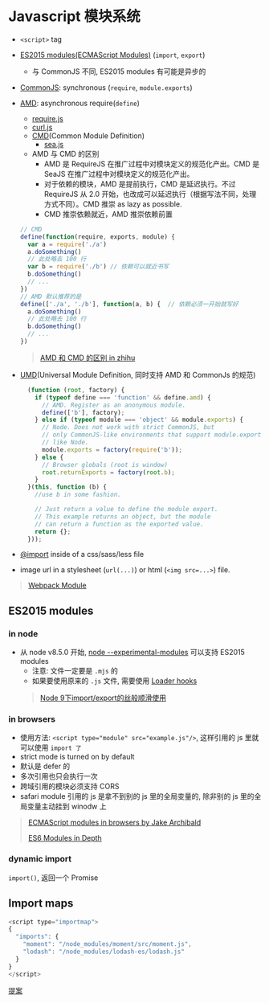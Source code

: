 # Javascript 模块系统

* `<script>` tag
* [ES2015 modules(ECMAScript Modules)](https://developer.mozilla.org/en-US/docs/Web/JavaScript/Reference/Statements/import) (`import`, `export`)
  * 与 CommonJS 不同, ES2015 modules 有可能是异步的
* [CommonJS](http://www.commonjs.org/specs/modules/1.0/): synchronous (`require`, `module.exports`)
* [AMD](https://github.com/amdjs/amdjs-api/blob/master/AMD.md): asynchronous require(`define`)
  * [require.js](http://requirejs.org/)
  * [curl.js](https://github.com/cujojs/curl)
  * [CMD](https://github.com/seajs/seajs/issues/242)(Common Module Definition)
    * [sea.js](https://github.com/seajs/seajs)
  * AMD 与 CMD 的区别
    * AMD 是 RequireJS 在推广过程中对模块定义的规范化产出。CMD 是 SeaJS 在推广过程中对模块定义的规范化产出。
    * 对于依赖的模块，AMD 是提前执行，CMD 是延迟执行。不过 RequireJS 从 2.0 开始，也改成可以延迟执行（根据写法不同，处理方式不同）。CMD 推崇 as lazy as possible.
    * CMD 推崇依赖就近，AMD 推崇依赖前置

  ```javascript
  // CMD
  define(function(require, exports, module) {
    var a = require('./a')
    a.doSomething()
    // 此处略去 100 行
    var b = require('./b') // 依赖可以就近书写
    b.doSomething()
    // ...
  })
  // AMD 默认推荐的是
  define(['./a', './b'], function(a, b) {  // 依赖必须一开始就写好
    a.doSomething()
    // 此处略去 100 行
    b.doSomething()
    // ...
  })
  ```

  > [AMD 和 CMD 的区别 in zhihu](https://www.zhihu.com/question/20351507)
* [UMD](https://github.com/umdjs/umd)(Universal Module Definition, 同时支持 AMD 和 CommonJs 的规范)

  ```javascript
    (function (root, factory) {
      if (typeof define === 'function' && define.amd) {
        // AMD. Register as an anonymous module.
        define(['b'], factory);
      } else if (typeof module === 'object' && module.exports) {
        // Node. Does not work with strict CommonJS, but
        // only CommonJS-like environments that support module.exports,
        // like Node.
        module.exports = factory(require('b'));
      } else {
        // Browser globals (root is window)
        root.returnExports = factory(root.b);
      }
    }(this, function (b) {
      //use b in some fashion.

      // Just return a value to define the module export.
      // This example returns an object, but the module
      // can return a function as the exported value.
      return {};
    }));
  ```

* [@import](https://developer.mozilla.org/en-US/docs/Web/CSS/@import) inside of a css/sass/less file
* image url in a stylesheet (`url(...)`) or html (`<img src=...>`) file.

> [Webpack Module](https://webpack.js.org/concepts/modules/#what-is-a-webpack-module)

## ES2015 modules

### in node

* 从 node v8.5.0 开始, [node --experimental-modules](https://github.com/nodejs/node/blob/master/doc/api/esm.md) 可以支持 ES2015 modules
  * 注意: 文件一定要是 `.mjs` 的
  * 如果要使用原来的 `.js` 文件, 需要使用 [Loader hooks](https://nodejs.org/api/esm.html#esm_loader_hooks)
  > [Node 9下import/export的丝般顺滑使用](https://github.com/ChenShenhai/blog/issues/24)

### in browsers

* 使用方法: `<script type="module" src="example.js"/>`, 这样引用的 js 里就可以使用 `import 了`
* strict mode is turned on by default
* 默认是 defer 的
* 多次引用也只会执行一次
* 跨域引用的模块必须支持 CORS
* safari module 引用的 js 是拿不到别的 js 里的全局变量的, 除非别的 js 里的全局变量主动挂到 winodw 上

> [ECMAScript modules in browsers by Jake Archibald](https://jakearchibald.com/2017/es-modules-in-browsers/)
>
> [ES6 Modules in Depth](https://ponyfoo.com/articles/es6-modules-in-depth)

### dynamic import

`import()`, 返回一个 Promise

## Import maps

```javascript
<script type="importmap">
{
  "imports": {
    "moment": "/node_modules/moment/src/moment.js",
    "lodash": "/node_modules/lodash-es/lodash.js"
  }
}
</script>
```

[提案](https://github.com/WICG/import-maps)
